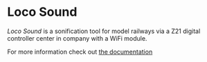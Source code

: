 # Loco Sound

*Loco Sound* is a sonification tool for model railways via a Z21 digital controller center
in company with a WiFi module.

For more information check out [the documentation](https://loco-sound.readthedocs.io/en/latest/)
